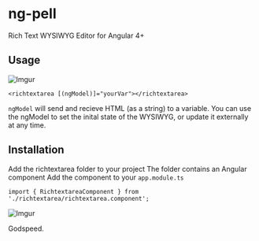 # ng-pell
Rich Text WYSIWYG Editor for Angular 4+

## Usage

![Imgur](http://i.imgur.com/7ebtm9l.png)

```
<richtextarea [(ngModel)]="yourVar"></richtextarea>
```

`ngModel` will send and recieve HTML (as a string) to a variable.
You can use the ngModel to set the inital state of the WYSIWYG, or update it externally at any time.

## Installation 

Add the richtextarea folder to your project
The folder contains an Angular component
Add the component to your `app.module.ts`

```
import { RichtextareaComponent } from './richtextarea/richtextarea.component';
```

![Imgur](http://i.imgur.com/LXWCEIg.png)



Godspeed.
  
